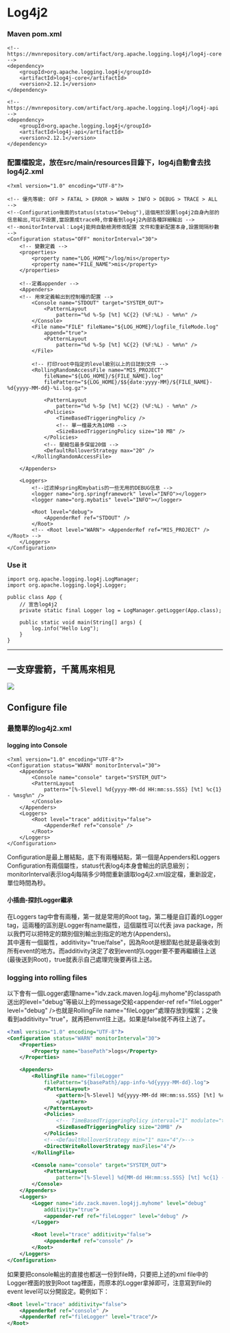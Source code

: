 # Log4j2  
### Maven pom.xml  
```xml=1
<!-- https://mvnrepository.com/artifact/org.apache.logging.log4j/log4j-core -->
<dependency>
    <groupId>org.apache.logging.log4j</groupId>
    <artifactId>log4j-core</artifactId>
    <version>2.12.1</version>
</dependency>

<!-- https://mvnrepository.com/artifact/org.apache.logging.log4j/log4j-api -->
<dependency>
    <groupId>org.apache.logging.log4j</groupId>
    <artifactId>log4j-api</artifactId>
    <version>2.12.1</version>
</dependency>
```

### 配置檔設定，放在src/main/resources目錄下，log4j自動會去找log4j2.xml  
```xml=1
<?xml version="1.0" encoding="UTF-8"?>

<!-- 優先等級: OFF > FATAL > ERROR > WARN > INFO > DEBUG > TRACE > ALL -->
<!--Configuration後面的status(status="Debug"),這個用於設置log4j2自身內部的信息輸出,可以不設置,當設置成trace時,你會看到log4j2內部各種詳細輸出 -->
<!--monitorInterval：Log4j能夠自動檢測修改配置 文件和重新配置本身,設置間隔秒數 -->
<Configuration status="OFF" monitorInterval="30">
    <!-- 變數定義 -->
    <properties>
        <property name="LOG_HOME">/log/mis</property>
        <property name="FILE_NAME">mis</property>
    </properties>

    <!--定義appender -->
    <Appenders>
    <!-- 用來定義輸出到控制檯的配置 -->
        <Console name="STDOUT" target="SYSTEM_OUT">
            <PatternLayout
                pattern="%d %-5p [%t] %C{2} (%F:%L) - %m%n" />
        </Console>
        <File name="FILE" fileName="${LOG_HOME}/logfile_fileMode.log"
			append="true">
            <PatternLayout
                pattern="%d %-5p [%t] %C{2} (%F:%L) - %m%n" />
        </File>

        <!-- 打印root中指定的level級別以上的日誌到文件 -->
        <RollingRandomAccessFile name="MIS_PROJECT"
            fileName="${LOG_HOME}/${FILE_NAME}.log"
            filePattern="${LOG_HOME}/$${date:yyyy-MM}/${FILE_NAME}-%d{yyyy-MM-dd}-%i.log.gz">

            <PatternLayout
                pattern="%d %-5p [%t] %C{2} (%F:%L) - %m%n" />
            <Policies>
                <TimeBasedTriggeringPolicy />
                <!-- 單一檔最大為10MB -->
                <SizeBasedTriggeringPolicy size="10 MB" />
            </Policies>
            <!-- 壓縮包最多保留20個 -->
            <DefaultRolloverStrategy max="20" />
        </RollingRandomAccessFile>

    </Appenders>

    <Loggers>
        <!--过滤掉spring和mybatis的一些无用的DEBUG信息 -->
        <logger name="org.springframework" level="INFO"></logger>
        <logger name="org.mybatis" level="INFO"></logger>

        <Root level="debug">
            <AppenderRef ref="STDOUT" />
        </Root>
        <!-- <Root level="WARN"> <AppenderRef ref="MIS_PROJECT" /> </Root> -->
    </Loggers>
</Configuration>
```

### Use it  
```java=1
import org.apache.logging.log4j.LogManager;
import org.apache.logging.log4j.Logger;

public class App {
    // 宣告log4j2
    private static final Logger log = LogManager.getLogger(App.class);
	
    public static void main(String[] args) {
        log.info("Hello Log");
    }
}
```


---
## 一支穿雲箭，千萬馬來相見  
![](https://i.imgur.com/6SB90tM.png)
## Configure file  
### 最簡單的log4j2.xml  
#### logging into Console  
```xml=1
<?xml version="1.0" encoding="UTF-8"?>
<Configuration status="WARN" monitorInterval="30">
    <Appenders>
        <Console name="console" target="SYSTEM_OUT">
        <PatternLayout
            pattern="[%-5level] %d{yyyy-MM-dd HH:mm:ss.SSS} [%t] %c{1} - %msg%n" />
        </Console>
    </Appenders>
    <Loggers>
        <Root level="trace" additivity="false">
            <AppenderRef ref="console" />
        </Root>
    </Loggers>
</Configuration>
```

Configuration是最上層結點，底下有兩種結點，第一個是Appenders和Loggers  
Configuration有兩個屬性，status代表log4j本身會輸出的訊息級別；monitorInterval表示log4j每隔多少時間重新讀取log4j2.xml設定檔，重新設定，單位時間為秒。  

#### 小插曲-探討Logger繼承  
在Loggers tag中會有兩種，第一就是常用的Root tag，第二種是自訂義的Logger tag，這兩種的區別是Logger有name屬性，這個屬性可以代表 java package，所以我們可以把特定的類別個別輸出到指定的地方(Appenders)。  
其中還有一個屬性，additivity="true/false"，因為Root是根節點也就是最後收到所有event的地方。而additivity決定了收到event的Logger要不要再繼續往上送(最後送到Root)，true就表示自己處理完後要再往上送。  

### logging into rolling files  
以下會有一個Logger處理name="idv.zack.maven.log4jj.myhome"的classpath送出的level="debug"等級以上的message交給\<appender-ref ref="fileLogger" level="debug" /\>也就是RollingFile name="fileLogger"處理存放到檔案；之後看到additivity="true"，就再把envnt往上送。如果是false就不再往上送了。  

```xml
<?xml version="1.0" encoding="UTF-8"?>
<Configuration status="WARN" monitorInterval="30">
    <Properties>
        <Property name="basePath">logs</Property>
    </Properties>

    <Appenders>
        <RollingFile name="fileLogger"
            filePattern="${basePath}/app-info-%d{yyyy-MM-dd}.log">
            <PatternLayout>
                <pattern>[%-5level] %d{yyyy-MM-dd HH:mm:ss.SSS} [%t] %c{1} - %msg%n
                </pattern>
            </PatternLayout>
            <Policies>
                <!-- TimeBasedTriggeringPolicy interval="1" modulate="true" /-->
                <SizeBasedTriggeringPolicy size="20MB" />
            </Policies>
            <!--<DefaultRolloverStrategy min="1" max="4"/>-->
            <DirectWriteRolloverStrategy maxFiles="4"/>
        </RollingFile>

        <Console name="console" target="SYSTEM_OUT">
            <PatternLayout
                pattern="[%-5level] %d{MM-dd HH:mm:ss.SSS} [%t] %c{1} - %msg%n" />
        </Console>
    </Appenders>
    <Loggers>
        <Logger name="idv.zack.maven.log4jj.myhome" level="debug"
			additivity="true">
            <appender-ref ref="fileLogger" level="debug" />
        </Logger>

        <Root level="trace" additivity="false">
            <AppenderRef ref="console" />
        </Root>
    </Loggers>
</Configuration>
```

如果要把console輸出的直接也都送一份到file時，只要把上述的xml file中的Logger裡面的<appender-ref ref="fileLogger" level="debug" />放到Root tag裡面，而原本的Logger拿掉即可，注意寫到file的event level可以分開設定。範例如下：  
```xml
<Root level="trace" additivity="false">
    <AppenderRef ref="console" />
    <AppenderRef ref="fileLogger" level="trace"/>
</Root>
```
